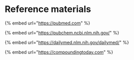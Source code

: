 # Reference materials

{% embed url="https://pubmed.com" %}

{% embed url="https://pubchem.ncbi.nlm.nih.gov/" %}

{% embed url="https://dailymed.nlm.nih.gov/dailymed/" %}

{% embed url="https://compoundingtoday.com" %}





